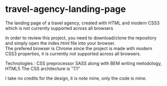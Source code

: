 # travel-agency-landing-page
The landing page of a travel agency, created with HTML and modern CSS3 which is not currently supported across all browsers

In order to review this project, you need to download/clone the repository and simply open the index.html file into your browser. </br>
The prefered browser is Chrome since the project is made with modern CSS3 properties, it is currently not supported across all browsers.

Technologies : CSS preprocessor SASS along with BEM writing metodology, HTML5
               The CSS architecture is "7.1"

I take no credits for the design, it is note mine, only the code is mine.
